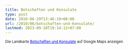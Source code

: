 ```yaml
---
title: Botschaften und Konsulate
type: post
date: 2010-06-29T13:46:19+00:00
url: /2010/06/botschaften-und-konsulate/
lastmod: 2023-09-10T19:14:12+07:00
---
```



<small>Die Landkarte <a href="https://maps.google.com/maps/ms?ie=UTF8&hl=en&t=h&msa=0&msid=116247698798895619332.00048767f1229d575ef9c&ll=37.160317,49.746094&spn=41.596947,108.808594&z=3&source=embed" style="color:#0000FF;text-align:left">Botschaften und Konsulate</a> auf Google Maps anzeigen</small>
